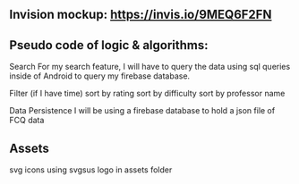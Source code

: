 ## Invision mockup: https://invis.io/9MEQ6F2FN

## Pseudo code of logic & algorithms:

  Search
    For my search feature, I will have to query the data using sql queries inside of Android to query my firebase database.

  Filter (if I have time)
    sort by rating
    sort by difficulty
    sort by professor name



  Data Persistence
    I will be using a firebase database to hold a json file of FCQ data

## Assets
  svg icons using svgsus
  logo in assets folder
